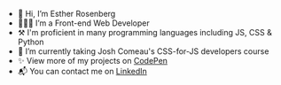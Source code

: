 - 👋 Hi, I’m Esther Rosenberg
- 👩🏻‍💻 I’m a Front-end Web Developer
- ⚒️ I'm proficient in many programming languages including JS, CSS & Python
- 🌱 I’m currently taking Josh Comeau's CSS-for-JS developers course
- ✨ View more of my projects on [CodePen](https://codepen.io/redheadcoder)
- 📬 You can contact me on [LinkedIn](https://www.linkedin.com/in/esty-rosenberg1234)
